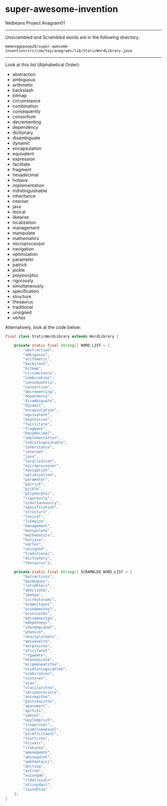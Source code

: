 # super-awesome-invention
Netbeans Project Anagram01

***

Unscrambled and Scrambled words are in the following directory:

```memesggopoop28/super-awesome-invention/src/com/toy/anagrams/lib/StaticWordLibrary.java```

***

Look at this list (Alphabetical Order):
* abstraction 
* ambiguous  
* arithmetic 
* backslash 
* bitmap 
* circumstance 
* combination 
* consequently 
* consortium 
* decrementing 
* dependency 
* dictionary 
* disambiguate 
* dynamic 
* encapsulation 
* equivalent 
* expression 
* facilitate 
* fragment 
* hexadecimal 
* hotjava 
* implementation 
* indistinguishable 
* inheritance 
* internet 
* java 
* lexical 
* likewise 
* localization 
* management 
* manipulate 
* mathematics 
* microprocessor 
* navigation 
* optimization 
* parameter 
* patrick 
* pickle 
* polymorphic 
* rigorously 
* simultaneously 
* specification 
* structure 
* thesaurus 
* traditional 
* unsigned 
* vertex

Alternatively, look at the code below:

```java
final class StaticWordLibrary extends WordLibrary {

    private static final String[] WORD_LIST = {
        "abstraction",
        "ambiguous",
        "arithmetic",
        "backslash",
        "bitmap",
        "circumstance",
        "combination",
        "consequently",
        "consortium",
        "decrementing",
        "dependency",
        "disambiguate",
        "dynamic",
        "encapsulation",
        "equivalent",
        "expression",
        "facilitate",
        "fragment",
        "hexadecimal",
        "implementation",
        "indistinguishable",
        "inheritance",
        "internet",
        "java",
        "localization",
        "microprocessor",
        "navigation",
        "optimization",
        "parameter",
        "patrick",
        "pickle",
        "polymorphic",
        "rigorously",
        "simultaneously",
        "specification",
        "structure",
        "lexical",
        "likewise",
        "management",
        "manipulate",
        "mathematics",
        "hotjava",
        "vertex",
        "unsigned",
        "traditional",
        "dictionary",
        "thesaurus"};

    private static final String[] SCRAMBLED_WORD_LIST = {
        "batsartcoin",
        "maibuguos",
        "ratimhteci",
        "abkclssha",
        "ibmtpa",
        "iccrmutsnaec",
        "ocbmnitaoni",
        "ocsnqeeutnyl",
        "ocsnroitmu",
        "edrcmeneitgn",
        "edepdnneyc",
        "idasbmgiauet",
        "ydanicm",
        "neacsplutaoni",
        "qeiuaveltn",
        "xerpseisno",
        "aficilatet",
        "rfgaemtn",
        "ehaxedicalm",
        "milpmeneatitno",
        "niidtsniugsiahleb",
        "niehiratcen",
        "nietnret",
        "ajav",
        "olacilazitno",
        "imrcpoorecssro",
        "anivagitno",
        "poitimazitno",
        "aparemert",
        "aprtcki",
        "ipkcel",
        "opylomprich",
        "irogorsuyl",
        "isumtlnaoesuyl",
        "psceficitaoni",
        "tsurtcreu",
        "elixalc",
        "ilekiwse",
        "amanegemtn",
        "aminupalet",
        "amhtmetacsi",
        "ohjtvaa",
        "evtrxe",
        "nuisngde",
        "rtdatioialn"
        "otiinydacr",
        "ssurehtua"
    };
}
```

